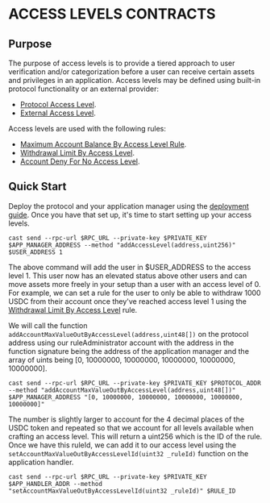 # ACCESS LEVELS CONTRACTS

## Purpose

The purpose of access levels is to provide a tiered approach to user verification and/or categorization before a user can receive certain assets and privileges in an application. Access levels may be defined using built-in protocol functionality or an external provider:

- [Protocol Access Level](./PROTOCOL-ACCESS-LEVEL-STRUCTURE.md).
- [External Access Level](./EXTERNAL-ACCESS-LEVEL-PROVIDER.md).

Access levels are used with the following rules:

- [Maximum Account Balance By Access Level Rule](../rules/ACCOUNT-MAX-BALANCE-BY-ACCESS-LEVEL.md).
- [Withdrawal Limit By Access Level](../rules/ACCOUNT-MAX-VALUE-OUT-BY-ACCESS-LEVEL.md).
- [Account Deny For No Access Level](../rules/ACCOUNT-DENY-FOR-NO-ACCESS-LEVEL.md).

## Quick Start

Deploy the protocol and your application manager using the [deployment guide](../deployment/README.md). Once you have that set up, it's time to start setting up your access levels.

```
cast send --rpc-url $RPC_URL --private-key $PRIVATE_KEY $APP_MANAGER_ADDRESS --method "addAccessLevel(address,uint256)" $USER_ADDRESS 1
```

The above command will add the user in $USER_ADDRESS to the access level 1. This user now has an elevated status above other users and can move assets more freely in your setup than a user with an access level of 0. For example, we can set a rule for the user to only be able to withdraw 1000 USDC from their account once they've reached access level 1 using the [Withdrawal Limit By Access Level](../rules/ACCOUNT-MAX-VALUE-OUT-BY-ACCESS-LEVEL.md) rule. 

We will call the function `addAccountMaxValueOutByAccessLevel(address,uint48[])` on the protocol address using our ruleAdministrator account with the address in the function signature being the address of the application manager and the array of uints being [0, 10000000, 10000000, 10000000, 10000000, 10000000]. 

```
cast send --rpc-url $RPC_URL --private-key $PRIVATE_KEY $PROTOCOL_ADDR --method "addAccountMaxValueOutByAccessLevel(address,uint48[])" $APP_MANAGER_ADDRESS "[0, 10000000, 10000000, 10000000, 10000000, 10000000]"
```

The number is slightly larger to account for the 4 decimal places of the USDC token and repeated so that we account for all levels available when crafting an access level. This will return a uint256 which is the ID of the rule. Once we have this ruleId, we can add it to our access level using the `setAccountMaxValueOutByAccessLevelId(uint32 _ruleId)` function on the application handler.

```
cast send --rpc-url $RPC_URL --private-key $PRIVATE_KEY $APP_HANDLER_ADDR --method "setAccountMaxValueOutByAccessLevelId(uint32 _ruleId)" $RULE_ID
```
